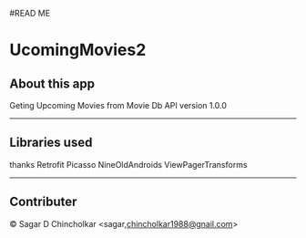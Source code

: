 #READ ME 
# UcomingMovies2

## About this app
Geting Upcoming Movies from Movie Db API 
version 1.0.0

---

## Libraries used
thanks
Retrofit
Picasso
NineOldAndroids
ViewPagerTransforms

---

## Contributer
© Sagar D Chincholkar <sagar,chincholkar1988@gnail.com>

